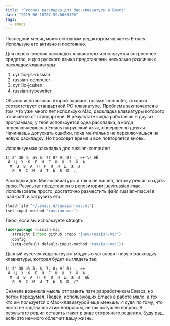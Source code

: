 ```yaml
---
title: "Русская раскладка для Mac-клавиатуры в Emacs"
date: "2019-06-18T07:59:00+0300"
tags:
  - emacs
---
```

Последний месяц моим основным редактором является Emacs. Использую его активно и постоянно.

Для переключения раскладок клавиатуры используется встроенное средство, и для русского языка представлены несколько различных раскладок клавиатуры:

1. cyrillic-jis-russian
1. russian-computer
1. cyrillic-jcuken
1. russian-typewriter

Обычно использовал второй вариант, russian-computer, который соответствует стандартной PC-клавиатуре. Проблема заключается в том, что уже много лет использую Mac, раскладка клавиатуры которого отличается от стандартной. В результате когда работаешь в других программах, у тебя используется одна раскладка, а когда переключаешься в Emacs на русский язык, совершенно другая. Начинаешь допускать ошибки, пока ментально не переключишься на новую раскладку. Но проходит время и все повторяется вновь.

Используемая раскладка для russian-computer:

```text
1! 2" 3№ 4; 5% 6: 7? 8* 9( 0) -_ =+ \/ ёЁ
 Й  Ц  У  К  Е  Н  Г  Ш  Щ  З  Х  Ъ
  Ф  Ы  В  А  П  Р  О  Л  Д  Ж  Э
   Я  Ч  С  М  И  Т  Ь  Б  Ю  .,
```

Раскладки для Mac-клавиатуры я так и не нашел, потому решил создать свою. Результат представлен в репозитории [juev/russian-mac](https://github.com/juev/russian-mac). Использовать просто, достаточно разместить файл russian-mac.el в load-path и загрузить его:

```lisp
(load-file "~/.emacs.d/russian-mac.el")
(set-input-method "russian-mac")
```

Либо, если вы используете straigth:

```lisp
(use-package russian-mac
  :straight (:host github :repo "juev/russian-mac")
  :config
  (setq-default default-input-method "russian-mac"))
```

Данный кусочек кода загрузит модуль и установит новую раскладку клавиатуры, которая будет выглядеть так:

```text
1! 2" 3№ 4% 5: 6, 7. 8; 9( 0) -_ =+
 Й  Ц  У  К  Е  Н  Г  Ш  Щ  З  Х  Ъ
  Ф  Ы  В  А  П  Р  О  Л  Д  Ж  Э  ёЁ
   Я  Ч  С  М  И  Т  Ь  Б  Ю  /?
```

Сначала возникла мысль отправить патч разработчикам Emacs, но потом передумал. Людей, использующих Emacs в работе мало, а тех кто им пользуется с Mac-клавиатурой еще меньше. И судя по тому, что никто не задавался этим вопросом, не так актуален вопрос. В результате решил оставить пакет в виде стороннего решения. Буду рад, если это немного облегчит вашу жизнь.
